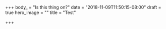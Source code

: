 +++
body_ = "Is this thing on?"
date = "2018-11-09T11:50:15-08:00"
draft = true
hero_image = ""
title = "Test"

+++
